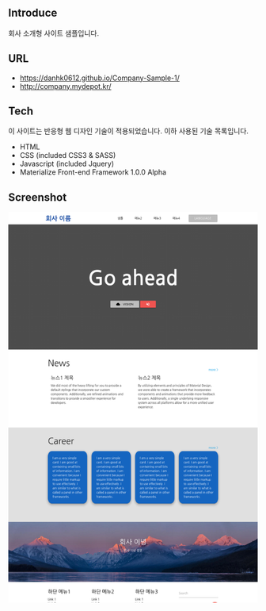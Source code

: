 ## Introduce

회사 소개형 사이트 샘플입니다.

## URL

- https://danhk0612.github.io/Company-Sample-1/
- http://company.mydepot.kr/

## Tech

이 사이트는 반응형 웹 디자인 기술이 적용되었습니다.
이하 사용된 기술 목록입니다.

- HTML
- CSS (included CSS3 & SASS)
- Javascript (included Jquery)
- Materialize Front-end Framework 1.0.0 Alpha

## Screenshot

![스크린샷](https://github.com/danhk0612/Company-Sample-1/raw/master/img/sample1.png) 